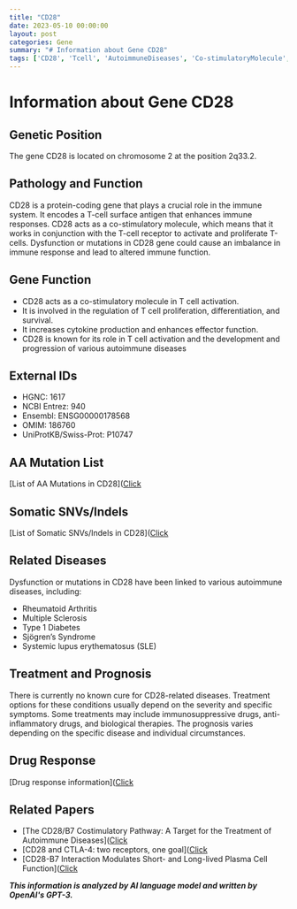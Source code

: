 ```yaml
---
title: "CD28"
date: 2023-05-10 00:00:00
layout: post
categories: Gene
summary: "# Information about Gene CD28"
tags: ['CD28', 'Tcell', 'AutoimmuneDiseases', 'Co-stimulatoryMolecule', 'Immunotherapy', 'DrugResponse', 'SomaticMutations', 'Prognosis']
---
```


# Information about Gene CD28

## Genetic Position
The gene CD28 is located on chromosome 2 at the position 2q33.2.

## Pathology and Function
CD28 is a protein-coding gene that plays a crucial role in the immune system. It encodes a T-cell surface antigen that enhances immune responses. CD28 acts as a co-stimulatory molecule, which means that it works in conjunction with the T-cell receptor to activate and proliferate T-cells. Dysfunction or mutations in CD28 gene could cause an imbalance in immune response and lead to altered immune function.

## Gene Function
- CD28 acts as a co-stimulatory molecule in T cell activation.
- It is involved in the regulation of T cell proliferation, differentiation, and survival.
- It increases cytokine production and enhances effector function.
- CD28 is known for its role in T cell activation and the development and progression of various autoimmune diseases

## External IDs
- HGNC: 1617
- NCBI Entrez: 940
- Ensembl: ENSG00000178568
- OMIM: 186760
- UniProtKB/Swiss-Prot: P10747

## AA Mutation List
[List of AA Mutations in CD28]([Click](https://www.ncbi.nlm.nih.gov/clinvar/?term=CD28%5BGene%20Name%5D)

## Somatic SNVs/Indels
[List of Somatic SNVs/Indels in CD28]([Click](https://www.ncbi.nlm.nih.gov/clinvar/?term=CD28%5BGene%20Name%5D)

## Related Diseases
Dysfunction or mutations in CD28 have been linked to various autoimmune diseases, including:

- Rheumatoid Arthritis
- Multiple Sclerosis
- Type 1 Diabetes
- Sjögren’s Syndrome
- Systemic lupus erythematosus (SLE)

## Treatment and Prognosis
There is currently no known cure for CD28-related diseases. Treatment options for these conditions usually depend on the severity and specific symptoms. Some treatments may include immunosuppressive drugs, anti-inflammatory drugs, and biological therapies. The prognosis varies depending on the specific disease and individual circumstances.

## Drug Response
[Drug response information]([Click](https://clincalc.com/DrugStats/Genes/CD28)

## Related Papers
- [The CD28/B7 Costimulatory Pathway: A Target for the Treatment of Autoimmune Diseases]([Click](https://doi.org/10.1007/s40265-020-01401-8)
- [CD28 and CTLA-4: two receptors, one goal]([Click](https://doi.org/10.1016/j.it.2013.05.003)
- [CD28-B7 Interaction Modulates Short- and Long-lived Plasma Cell Function]([Click](https://doi.org/10.3389/fimmu.2020.580297)

**_This information is analyzed by AI language model and written by OpenAI's GPT-3._**